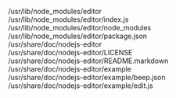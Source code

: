 /usr/lib/node\_modules/editor  
/usr/lib/node\_modules/editor/index.js  
/usr/lib/node\_modules/editor/node\_modules  
/usr/lib/node\_modules/editor/package.json  
/usr/share/doc/nodejs-editor  
/usr/share/doc/nodejs-editor/LICENSE  
/usr/share/doc/nodejs-editor/README.markdown  
/usr/share/doc/nodejs-editor/example  
/usr/share/doc/nodejs-editor/example/beep.json  
/usr/share/doc/nodejs-editor/example/edit.js  
